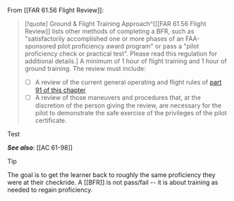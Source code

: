From [[FAR 61.56 Flight Review]]:

> [!quote] Ground & Flight Training Approach^[[[FAR 61.56 Flight Review]] lists other methods of completing a BFR, such as "satisfactorily accomplished one or more phases of an FAA-sponsored pilot proficiency award program" or pass a "pilot proficiency check or practical test". Please read this regulation for additional details.]
> A minimum of 1 hour of flight training and 1 hour of ground training. The review must include:
> - [ ] A review of the current general operating and flight rules of [part 91 of this chapter](https://www.ecfr.gov/current/title-14/part-91)
> - [ ] A review of those maneuvers and procedures that, at the discretion of the person giving the review, are necessary for the pilot to demonstrate the safe exercise of the privileges of the pilot certificate.



Test 

***See also***: [[AC 61-98]]

> [!tip]
> The goal is to get the learner back to roughly the same proficiency they were at their checkride. A [[BFR]] is not pass/fail -- it is about training as needed to regain proficiency.
